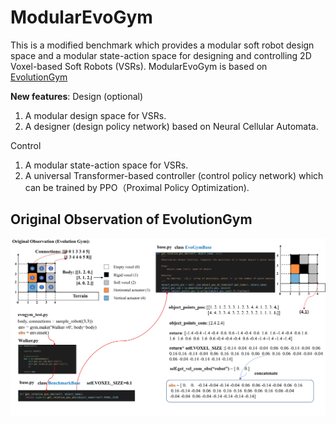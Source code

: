 # ModularEvoGym
This is a modified benchmark which provides a modular soft robot design space and a modular state-action space for designing and controlling 2D Voxel-based Soft Robots (VSRs). ModularEvoGym is based on [EvolutionGym](https://github.com/EvolutionGym/evogym)

**New features**:
Design (optional)
1. A modular design space for VSRs.
2. A designer (design policy network) based on Neural Cellular Automata.

Control
1. A modular state-action space for VSRs.
2. A universal Transformer-based controller (control policy network) which can be trained by PPO（Proximal Policy Optimization).

## Original Observation of EvolutionGym

![image](evogym.jpg)
